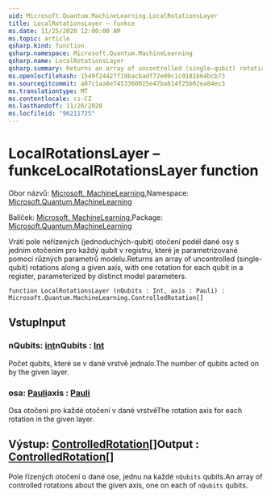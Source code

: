 ```yaml
---
uid: Microsoft.Quantum.MachineLearning.LocalRotationsLayer
title: LocalRotationsLayer – funkce
ms.date: 11/25/2020 12:00:00 AM
ms.topic: article
qsharp.kind: function
qsharp.namespace: Microsoft.Quantum.MachineLearning
qsharp.name: LocalRotationsLayer
qsharp.summary: Returns an array of uncontrolled (single-qubit) rotations along a given axis, with one rotation for each qubit in a register, parameterized by distinct model parameters.
ms.openlocfilehash: 1549f24427f19bacbadf72e00c1c0181b64bcb73
ms.sourcegitcommit: a87c1aa8e7453360025e47ba614f25b02ea84ec3
ms.translationtype: MT
ms.contentlocale: cs-CZ
ms.lasthandoff: 11/26/2020
ms.locfileid: "96211725"
---
```

# <a name="localrotationslayer-function"></a><span data-ttu-id="1ef74-102">LocalRotationsLayer – funkce</span><span class="sxs-lookup"><span data-stu-id="1ef74-102">LocalRotationsLayer function</span></span>

<span data-ttu-id="1ef74-103">Obor názvů: [Microsoft. MachineLearning.](xref:Microsoft.Quantum.MachineLearning)</span><span class="sxs-lookup"><span data-stu-id="1ef74-103">Namespace: [Microsoft.Quantum.MachineLearning](xref:Microsoft.Quantum.MachineLearning)</span></span>

<span data-ttu-id="1ef74-104">Balíček: [Microsoft. MachineLearning.](https://nuget.org/packages/Microsoft.Quantum.MachineLearning)</span><span class="sxs-lookup"><span data-stu-id="1ef74-104">Package: [Microsoft.Quantum.MachineLearning](https://nuget.org/packages/Microsoft.Quantum.MachineLearning)</span></span>


<span data-ttu-id="1ef74-105">Vrátí pole neřízených (jednoduchých-qubit) otočení podél dané osy s jedním otočením pro každý qubit v registru, které je parametrizované pomocí různých parametrů modelu.</span><span class="sxs-lookup"><span data-stu-id="1ef74-105">Returns an array of uncontrolled (single-qubit) rotations along a given axis, with one rotation for each qubit in a register, parameterized by distinct model parameters.</span></span>

```qsharp
function LocalRotationsLayer (nQubits : Int, axis : Pauli) : Microsoft.Quantum.MachineLearning.ControlledRotation[]
```


## <a name="input"></a><span data-ttu-id="1ef74-106">Vstup</span><span class="sxs-lookup"><span data-stu-id="1ef74-106">Input</span></span>

### <a name="nqubits--int"></a><span data-ttu-id="1ef74-107">nQubits: [int](xref:microsoft.quantum.lang-ref.int)</span><span class="sxs-lookup"><span data-stu-id="1ef74-107">nQubits : [Int](xref:microsoft.quantum.lang-ref.int)</span></span>

<span data-ttu-id="1ef74-108">Počet qubits, které se v dané vrstvě jednalo.</span><span class="sxs-lookup"><span data-stu-id="1ef74-108">The number of qubits acted on by the given layer.</span></span>


### <a name="axis--pauli"></a><span data-ttu-id="1ef74-109">osa: [Pauli](xref:microsoft.quantum.lang-ref.pauli)</span><span class="sxs-lookup"><span data-stu-id="1ef74-109">axis : [Pauli](xref:microsoft.quantum.lang-ref.pauli)</span></span>

<span data-ttu-id="1ef74-110">Osa otočení pro každé otočení v dané vrstvě</span><span class="sxs-lookup"><span data-stu-id="1ef74-110">The rotation axis for each rotation in the given layer.</span></span>



## <a name="output--controlledrotation"></a><span data-ttu-id="1ef74-111">Výstup: [ControlledRotation](xref:Microsoft.Quantum.MachineLearning.ControlledRotation)[]</span><span class="sxs-lookup"><span data-stu-id="1ef74-111">Output : [ControlledRotation](xref:Microsoft.Quantum.MachineLearning.ControlledRotation)[]</span></span>

<span data-ttu-id="1ef74-112">Pole řízených otočení o dané ose, jednu na každé `nQubits` qubits.</span><span class="sxs-lookup"><span data-stu-id="1ef74-112">An array of controlled rotations about the given axis, one on each of `nQubits` qubits.</span></span>
